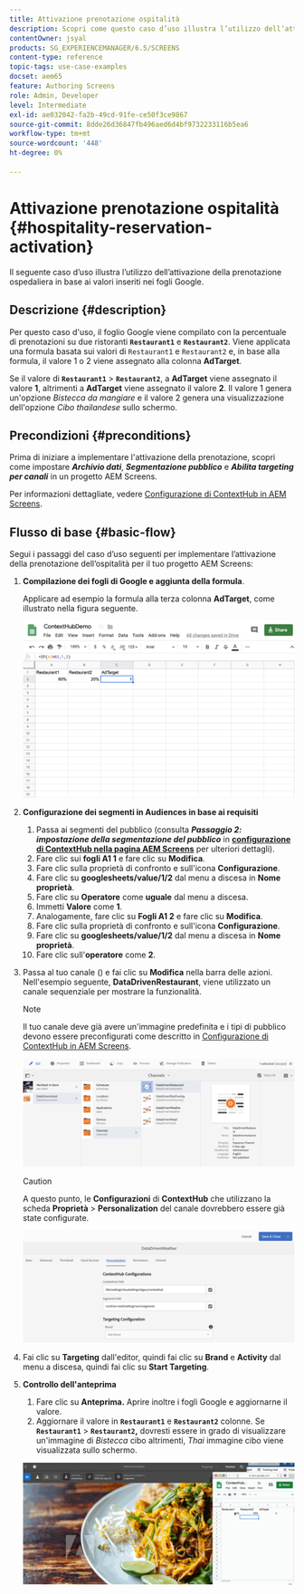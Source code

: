 ```yaml
---
title: Attivazione prenotazione ospitalità
description: Scopri come questo caso d’uso illustra l’utilizzo dell’attivazione della prenotazione dell’ospitalità in base ai valori inseriti nei fogli di Google.
contentOwner: jsyal
products: SG_EXPERIENCEMANAGER/6.5/SCREENS
content-type: reference
topic-tags: use-case-examples
docset: aem65
feature: Authoring Screens
role: Admin, Developer
level: Intermediate
exl-id: ae032042-fa2b-49cd-91fe-ce50f3ce9867
source-git-commit: 8dde26d36847fb496aed6d4bf9732233116b5ea6
workflow-type: tm+mt
source-wordcount: '448'
ht-degree: 0%

---
```


# Attivazione prenotazione ospitalità {#hospitality-reservation-activation}

Il seguente caso d’uso illustra l’utilizzo dell’attivazione della prenotazione ospedaliera in base ai valori inseriti nei fogli Google.

## Descrizione {#description}

Per questo caso d&#39;uso, il foglio Google viene compilato con la percentuale di prenotazioni su due ristoranti **`Restaurant1`** e **`Restaurant2`**. Viene applicata una formula basata sui valori di `Restaurant1` e `Restaurant2` e, in base alla formula, il valore 1 o 2 viene assegnato alla colonna **AdTarget**.

Se il valore di **`Restaurant1`** > **`Restaurant2`**, a **AdTarget** viene assegnato il valore **1**, altrimenti a **AdTarget** viene assegnato il valore **2**. Il valore 1 genera un&#39;opzione *Bistecca da mangiare* e il valore 2 genera una visualizzazione dell&#39;opzione *Cibo thailandese* sullo schermo.

## Precondizioni {#preconditions}

Prima di iniziare a implementare l&#39;attivazione della prenotazione, scopri come impostare ***Archivio dati***, ***Segmentazione pubblico*** e ***Abilita targeting per canali*** in un progetto AEM Screens.

Per informazioni dettagliate, vedere [Configurazione di ContextHub in AEM Screens](configuring-context-hub.md).

## Flusso di base {#basic-flow}

Segui i passaggi del caso d’uso seguenti per implementare l’attivazione della prenotazione dell’ospitalità per il tuo progetto AEM Screens:

1. **Compilazione dei fogli di Google e aggiunta della formula**.

   Applicare ad esempio la formula alla terza colonna **AdTarget**, come illustrato nella figura seguente.

   ![schermata_shot_2019-04-29at94132am](assets/screen_shot_2019-04-29at94132am.png)

1. **Configurazione dei segmenti in Audiences in base ai requisiti**

   1. Passa ai segmenti del pubblico (consulta ***Passaggio 2: impostazione della segmentazione del pubblico*** in **[configurazione di ContextHub nella pagina AEM Screens](configuring-context-hub.md)** per ulteriori dettagli).
   1. Fare clic sui **fogli A1 1** e fare clic su **Modifica**.
   1. Fare clic sulla proprietà di confronto e sull&#39;icona **Configurazione**.
   1. Fare clic su **googlesheets/value/1/2** dal menu a discesa in **Nome proprietà**.
   1. Fare clic su **Operatore** come **uguale** dal menu a discesa.
   1. Immetti **Valore** come **1**.
   1. Analogamente, fare clic su **Fogli A1 2** e fare clic su **Modifica**.
   1. Fare clic sulla proprietà di confronto e sull&#39;icona **Configurazione**.
   1. Fare clic su **googlesheets/value/1/2** dal menu a discesa in **Nome proprietà**.
   1. Fare clic sull&#39;**operatore** come **2**.

1. Passa al tuo canale () e fai clic su **Modifica** nella barra delle azioni. Nell&#39;esempio seguente, **DataDrivenRestaurant**, viene utilizzato un canale sequenziale per mostrare la funzionalità.

   >[!NOTE]
   >
   >Il tuo canale deve già avere un&#39;immagine predefinita e i tipi di pubblico devono essere preconfigurati come descritto in [Configurazione di ContextHub in AEM Screens](configuring-context-hub.md).

   ![schermata_shot_2019-05-08at14652pm](assets/screen_shot_2019-05-08at14652pm.png)

   >[!CAUTION]
   >
   >A questo punto, le **Configurazioni** di **ContextHub** che utilizzano la scheda **Proprietà** > **Personalization** del canale dovrebbero essere già state configurate.

   ![schermata_shot_2019-05-08at114106am](assets/screen_shot_2019-05-08at114106am.png)

1. Fai clic su **Targeting** dall&#39;editor, quindi fai clic su **Brand** e **Activity** dal menu a discesa, quindi fai clic su **Start Targeting**.
1. **Controllo dell&#39;anteprima**

   1. Fare clic su **Anteprima.** Aprire inoltre i fogli Google e aggiornarne il valore.
   1. Aggiornare il valore in **`Restaurant1`** e **`Restaurant2`** colonne. Se **`Restaurant1`** > **`Restaurant2`,** dovresti essere in grado di visualizzare un&#39;immagine di *Bistecca* cibo altrimenti, *Thai* immagine cibo viene visualizzata sullo schermo.

   ![risultato5](assets/result5.gif)
